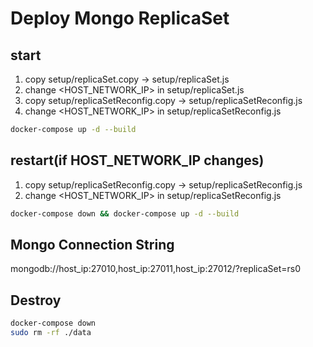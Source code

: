 # Deploy Mongo ReplicaSet

## start
1. copy setup/replicaSet.copy -> setup/replicaSet.js
2. change <HOST_NETWORK_IP> in setup/replicaSet.js
3. copy setup/replicaSetReconfig.copy -> setup/replicaSetReconfig.js
4. change <HOST_NETWORK_IP> in setup/replicaSetReconfig.js
```bash
docker-compose up -d --build
```
## restart(if HOST_NETWORK_IP changes)
1. copy setup/replicaSetReconfig.copy -> setup/replicaSetReconfig.js
2. change <HOST_NETWORK_IP> in setup/replicaSetReconfig.js
```bash
docker-compose down && docker-compose up -d --build
```

## Mongo Connection String
mongodb://host_ip:27010,host_ip:27011,host_ip:27012/?replicaSet=rs0

## Destroy
```bash
docker-compose down
sudo rm -rf ./data
```
